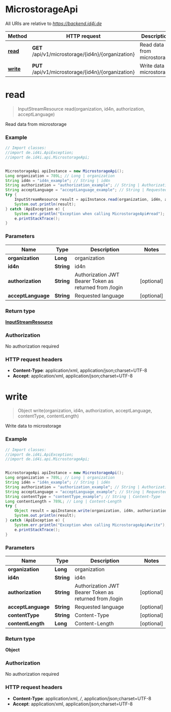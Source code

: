 # MicrostorageApi

All URIs are relative to *https://backend.id4i.de*

Method | HTTP request | Description
------------- | ------------- | -------------
[**read**](MicrostorageApi.md#read) | **GET** /api/v1/microstorage/{id4n}/{organization} | Read data from microstorage
[**write**](MicrostorageApi.md#write) | **PUT** /api/v1/microstorage/{id4n}/{organization} | Write data to microstorage


<a name="read"></a>
# **read**
> InputStreamResource read(organization, id4n, authorization, acceptLanguage)

Read data from microstorage

### Example
```java
// Import classes:
//import de.id4i.ApiException;
//import de.id4i.api.MicrostorageApi;


MicrostorageApi apiInstance = new MicrostorageApi();
Long organization = 789L; // Long | organization
String id4n = "id4n_example"; // String | id4n
String authorization = "authorization_example"; // String | Authorization JWT Bearer Token as returned from /login
String acceptLanguage = "acceptLanguage_example"; // String | Requested language
try {
    InputStreamResource result = apiInstance.read(organization, id4n, authorization, acceptLanguage);
    System.out.println(result);
} catch (ApiException e) {
    System.err.println("Exception when calling MicrostorageApi#read");
    e.printStackTrace();
}
```

### Parameters

Name | Type | Description  | Notes
------------- | ------------- | ------------- | -------------
 **organization** | **Long**| organization |
 **id4n** | **String**| id4n |
 **authorization** | **String**| Authorization JWT Bearer Token as returned from /login | [optional]
 **acceptLanguage** | **String**| Requested language | [optional]

### Return type

[**InputStreamResource**](InputStreamResource.md)

### Authorization

No authorization required

### HTTP request headers

 - **Content-Type**: application/xml, application/json;charset=UTF-8
 - **Accept**: application/xml, application/json;charset=UTF-8

<a name="write"></a>
# **write**
> Object write(organization, id4n, authorization, acceptLanguage, contentType, contentLength)

Write data to microstorage

### Example
```java
// Import classes:
//import de.id4i.ApiException;
//import de.id4i.api.MicrostorageApi;


MicrostorageApi apiInstance = new MicrostorageApi();
Long organization = 789L; // Long | organization
String id4n = "id4n_example"; // String | id4n
String authorization = "authorization_example"; // String | Authorization JWT Bearer Token as returned from /login
String acceptLanguage = "acceptLanguage_example"; // String | Requested language
String contentType = "contentType_example"; // String | Content-Type
Long contentLength = 789L; // Long | Content-Length
try {
    Object result = apiInstance.write(organization, id4n, authorization, acceptLanguage, contentType, contentLength);
    System.out.println(result);
} catch (ApiException e) {
    System.err.println("Exception when calling MicrostorageApi#write");
    e.printStackTrace();
}
```

### Parameters

Name | Type | Description  | Notes
------------- | ------------- | ------------- | -------------
 **organization** | **Long**| organization |
 **id4n** | **String**| id4n |
 **authorization** | **String**| Authorization JWT Bearer Token as returned from /login | [optional]
 **acceptLanguage** | **String**| Requested language | [optional]
 **contentType** | **String**| Content-Type | [optional]
 **contentLength** | **Long**| Content-Length | [optional]

### Return type

**Object**

### Authorization

No authorization required

### HTTP request headers

 - **Content-Type**: application/xml, */*, application/json;charset=UTF-8
 - **Accept**: application/xml, application/json;charset=UTF-8


